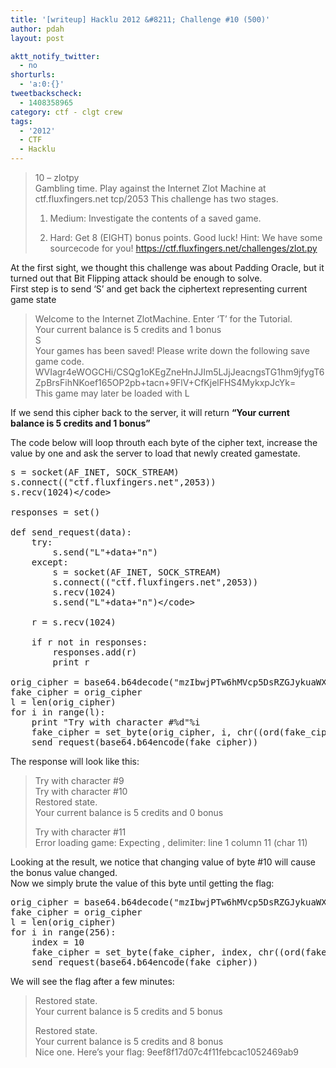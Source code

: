 ```yaml
---
title: '[writeup] Hacklu 2012 &#8211; Challenge #10 (500)'
author: pdah
layout: post

aktt_notify_twitter:
  - no
shorturls:
  - 'a:0:{}'
tweetbackscheck:
  - 1408358965
category: ctf - clgt crew
tags:
  - '2012'
  - CTF
  - Hacklu
---
```

> 10 &#8211; zlotpy  
> Gambling time. Play against the Internet Zlot Machine at ctf.fluxfingers.net tcp/2053 This challenge has two stages.
> 
> 1) Medium: Investigate the contents of a saved game.
> 
> 2) Hard: Get 8 (EIGHT) bonus points. Good luck! Hint: We have some sourcecode for you! https://ctf.fluxfingers.net/challenges/zlot.py

At the first sight, we thought this challenge was about Padding Oracle, but it turned out that Bit Flipping attack should be enough to solve.  
First step is to send &#8216;S&#8217; and get back the ciphertext representing current game state

> Welcome to the Internet ZlotMachine. Enter &#8216;T&#8217; for the Tutorial.  
> Your current balance is 5 credits and 1 bonus  
> S  
> Your games has been saved! Please write down the following save game code.  
> WVIagr4eWOGCHi/CSQg1oKEgZneHnJJIm5LJjJeacngsTG1hm9jfygT6ZpBrsFihNKoef165OP2pb+tacn+9FlV+CfKjelFHS4MykxpJcYk=  
> This game may later be loaded with L

If we send this cipher back to the server, it will return **&#8220;Your current balance is 5 credits and 1 bonus&#8221;**

The code below will loop throuth each byte of the cipher text, increase the value by one and ask the server to load that newly created gamestate.

<pre class="brush: python; title: ; notranslate" title="">s = socket(AF_INET, SOCK_STREAM)
s.connect(("ctf.fluxfingers.net",2053))
s.recv(1024)&lt;/code&gt;

responses = set()

def send_request(data):
    try:
        s.send("L"+data+"n")
    except:
        s = socket(AF_INET, SOCK_STREAM)
        s.connect(("ctf.fluxfingers.net",2053))
        s.recv(1024)
        s.send("L"+data+"n")&lt;/code&gt;

    r = s.recv(1024)

    if r not in responses:
        responses.add(r)
        print r

orig_cipher = base64.b64decode("mzIbwjPTw6hMVcp5DsRZGJykuaWXYaukFOEvUT5xVFLfjqQahbCTNsjXYYUawNEc+XFBV689Y/LPD8YYqKy+Z4DqS1uh9yva1ICjyphYbC8=")
fake_cipher = orig_cipher
l = len(orig_cipher)
for i in range(l):
    print "Try with character #%d"%i
    fake_cipher = set_byte(orig_cipher, i, chr((ord(fake_cipher[i])+1)%256) )
    send_request(base64.b64encode(fake_cipher))
</pre>

The response will look like this:

> Try with character #9  
> Try with character #10  
> Restored state.  
> Your current balance is 5 credits and 0 bonus
> 
> Try with character #11  
> Error loading game: Expecting , delimiter: line 1 column 11 (char 11)

Looking at the result, we notice that changing value of byte #10 will cause the bonus value changed.  
Now we simply brute the value of this byte until getting the flag:

<pre class="brush: python; title: ; notranslate" title="">orig_cipher = base64.b64decode("mzIbwjPTw6hMVcp5DsRZGJykuaWXYaukFOEvUT5xVFLfjqQahbCTNsjXYYUawNEc+XFBV689Y/LPD8YYqKy+Z4DqS1uh9yva1ICjyphYbC8=")
fake_cipher = orig_cipher
l = len(orig_cipher)
for i in range(256):
    index = 10
    fake_cipher = set_byte(fake_cipher, index, chr((ord(fake_cipher[index])+i)%256) )
    send_request(base64.b64encode(fake_cipher))
</pre>

We will see the flag after a few minutes:

> Restored state.  
> Your current balance is 5 credits and 5 bonus
> 
> Restored state.  
> Your current balance is 5 credits and 8 bonus  
> Nice one. Here&#8217;s your flag: 9eef8f17d07c4f11febcac1052469ab9